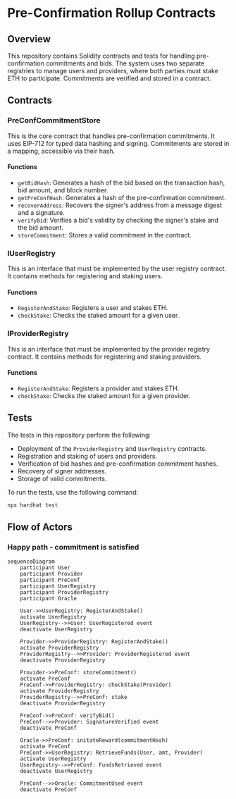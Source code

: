 # Pre-Confirmation Rollup Contracts

## Overview

This repository contains Solidity contracts and tests for handling pre-confirmation commitments and bids. The system uses two separate registries to manage users and providers, where both parties must stake ETH to participate. Commitments are verified and stored in a contract.

## Contracts

### PreConfCommitmentStore

This is the core contract that handles pre-confirmation commitments. It uses EIP-712 for typed data hashing and signing. Commitments are stored in a mapping, accessible via their hash.

#### Functions

- `getBidHash`: Generates a hash of the bid based on the transaction hash, bid amount, and block number.
- `getPreConfHash`: Generates a hash of the pre-confirmation commitment.
- `recoverAddress`: Recovers the signer's address from a message digest and a signature.
- `verifyBid`: Verifies a bid's validity by checking the signer's stake and the bid amount.
- `storeCommitment`: Stores a valid commitment in the contract.

### IUserRegistry

This is an interface that must be implemented by the user registry contract. It contains methods for registering and staking users.

#### Functions

- `RegisterAndStake`: Registers a user and stakes ETH.
- `checkStake`: Checks the staked amount for a given user.

### IProviderRegistry

This is an interface that must be implemented by the provider registry contract. It contains methods for registering and staking providers.

#### Functions

- `RegisterAndStake`: Registers a provider and stakes ETH.
- `checkStake`: Checks the staked amount for a given provider.

## Tests

The tests in this repository perform the following:

- Deployment of the `ProviderRegistry` and `UserRegistry` contracts.
- Registration and staking of users and providers.
- Verification of bid hashes and pre-confirmation commitment hashes.
- Recovery of signer addresses.
- Storage of valid commitments.

To run the tests, use the following command:

```bash
npx hardhat test
```


## Flow of Actors

### Happy path - commitment is satisfied
```mermaid
sequenceDiagram
    participant User
    participant Provider
    participant PreConf
    participant UserRegistry
    participant ProviderRegistry
    participant Oracle

    User->>UserRegistry: RegisterAndStake()
    activate UserRegistry
    UserRegistry-->>User: UserRegistered event
    deactivate UserRegistry

    Provider->>ProviderRegistry: RegisterAndStake()
    activate ProviderRegistry
    ProviderRegistry-->>Provider: ProviderRegistered event
    deactivate ProviderRegistry

    Provider->>PreConf: storeCommitment()
    activate PreConf
    PreConf->>ProviderRegistry: checkStake(Provider)
    activate ProviderRegistry
    ProviderRegistry-->>PreConf: stake
    deactivate ProviderRegistry

    PreConf->>PreConf: verifyBid()
    PreConf-->>Provider: SignatureVerified event
    deactivate PreConf

    Oracle->>PreConf: initateReward(commitmentHash)
    activate PreConf
    PreConf->>UserRegistry: RetrieveFunds(User, amt, Provider)
    activate UserRegistry
    UserRegistry-->>PreConf: FundsRetrieved event
    deactivate UserRegistry

    PreConf-->>Oracle: CommitmentUsed event
    deactivate PreConf

```